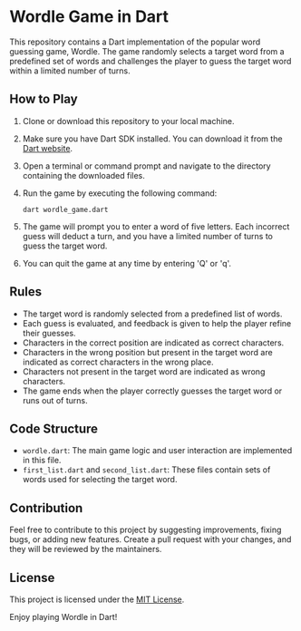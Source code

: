
# Wordle Game in Dart

This repository contains a Dart implementation of the popular word guessing game, Wordle. The game randomly selects a target word from a predefined set of words and challenges the player to guess the target word within a limited number of turns.

## How to Play

1. Clone or download this repository to your local machine.

2. Make sure you have Dart SDK installed. You can download it from the [Dart website](https://dart.dev/get-dart).

3. Open a terminal or command prompt and navigate to the directory containing the downloaded files.

4. Run the game by executing the following command:
   ```
   dart wordle_game.dart
   ```

5. The game will prompt you to enter a word of five letters. Each incorrect guess will deduct a turn, and you have a limited number of turns to guess the target word.

6. You can quit the game at any time by entering 'Q' or 'q'.

## Rules

- The target word is randomly selected from a predefined list of words.
- Each guess is evaluated, and feedback is given to help the player refine their guesses.
- Characters in the correct position are indicated as correct characters.
- Characters in the wrong position but present in the target word are indicated as correct characters in the wrong place.
- Characters not present in the target word are indicated as wrong characters.
- The game ends when the player correctly guesses the target word or runs out of turns.

## Code Structure

- `wordle.dart`: The main game logic and user interaction are implemented in this file.
- `first_list.dart` and `second_list.dart`: These files contain sets of words used for selecting the target word.

## Contribution

Feel free to contribute to this project by suggesting improvements, fixing bugs, or adding new features. Create a pull request with your changes, and they will be reviewed by the maintainers.

## License

This project is licensed under the [MIT License](LICENSE).

Enjoy playing Wordle in Dart!